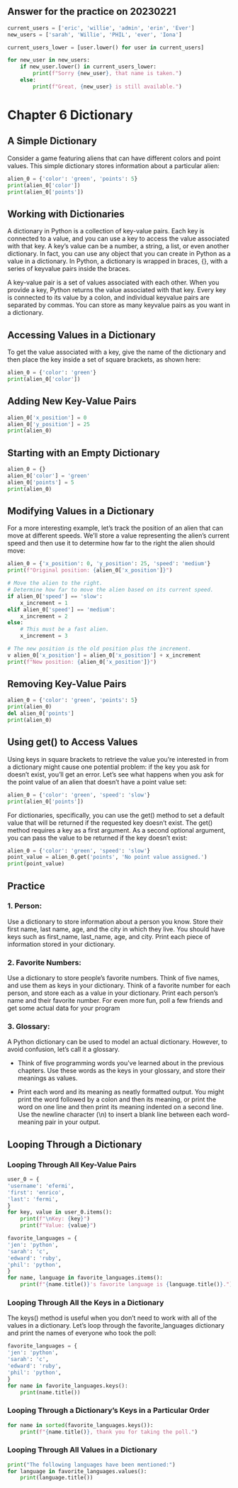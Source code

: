 ## Answer for the practice on 20230221

```py
current_users = ['eric', 'willie', 'admin', 'erin', 'Ever']
new_users = ['sarah', 'Willie', 'PHIL', 'ever', 'Iona']

current_users_lower = [user.lower() for user in current_users]

for new_user in new_users:
    if new_user.lower() in current_users_lower:
        print(f"Sorry {new_user}, that name is taken.")
    else:
        print(f"Great, {new_user} is still available.")
```

# Chapter 6 Dictionary

## A Simple Dictionary

Consider a game featuring aliens that can have different colors and point values. This simple dictionary stores information about a particular alien:
```py
alien_0 = {'color': 'green', 'points': 5}
print(alien_0['color'])
print(alien_0['points'])
```

## Working with Dictionaries
A dictionary in Python is a collection of key-value pairs. Each key is connected to a value, and you can use a key to access the value associated with that key.
A key’s value can be a number, a string, a list, or even another dictionary.
In fact, you can use any object that you can create in Python as a value in a dictionary.
In Python, a dictionary is wrapped in braces, {}, with a series of keyvalue pairs inside the braces.

A key-value pair is a set of values associated with each other. When you provide a key, Python returns the value associated with that key. Every key is connected to its value by a colon, and individual key­value pairs are separated by commas. You can store as many key­value pairs as you want in a dictionary.

## Accessing Values in a Dictionary
To get the value associated with a key, give the name of the dictionary and
then place the key inside a set of square brackets, as shown here:
```py
alien_0 = {'color': 'green'}
print(alien_0['color'])
```

## Adding New Key-Value Pairs
```py
alien_0['x_position'] = 0
alien_0['y_position'] = 25
print(alien_0)
```

## Starting with an Empty Dictionary
```py
alien_0 = {}
alien_0['color'] = 'green'
alien_0['points'] = 5
print(alien_0)
```

## Modifying Values in a Dictionary
For a more interesting example, let’s track the position of an alien that can move at different speeds. We’ll store a value representing the alien’s current speed and then use it to determine how far to the right the alien
should move:
```py
alien_0 = {'x_position': 0, 'y_position': 25, 'speed': 'medium'}
print(f"Original position: {alien_0['x_position']}")

# Move the alien to the right.
# Determine how far to move the alien based on its current speed.
if alien_0['speed'] == 'slow':
    x_increment = 1
elif alien_0['speed'] == 'medium':
    x_increment = 2
else:
    # This must be a fast alien.
    x_increment = 3

# The new position is the old position plus the increment.
v alien_0['x_position'] = alien_0['x_position'] + x_increment
print(f"New position: {alien_0['x_position']}")
```

## Removing Key-Value Pairs
```py
alien_0 = {'color': 'green', 'points': 5}
print(alien_0)
del alien_0['points']
print(alien_0)
```

## Using get() to Access Values
Using keys in square brackets to retrieve the value you’re interested in from a dictionary might cause one potential problem: if the key you ask for doesn’t exist, you’ll get an error.
Let’s see what happens when you ask for the point value of an alien that doesn’t have a point value set:

```py
alien_0 = {'color': 'green', 'speed': 'slow'}
print(alien_0['points'])
```

For dictionaries, specifically, you can use the get() method to set a default value that will be returned if the requested key doesn’t exist. 
The get() method requires a key as a first argument. As a second optional argument, you can pass the value to be returned if the key doesn’t
exist:
```py
alien_0 = {'color': 'green', 'speed': 'slow'}
point_value = alien_0.get('points', 'No point value assigned.')
print(point_value)
```

## Practice

### 1. Person: 

Use a dictionary to store information about a person you know.
Store their first name, last name, age, and the city in which they live.
You should have keys such as first_name, last_name, age, and city. Print each piece of information stored in your dictionary.

### 2. Favorite Numbers: 

Use a dictionary to store people’s favorite numbers.
Think of five names, and use them as keys in your dictionary. Think of a favorite number for each person, and store each as a value in your dictionary.
Print each person’s name and their favorite number. For even more fun, poll a few friends and get some actual data for your program

### 3. Glossary: 

A Python dictionary can be used to model an actual dictionary.
However, to avoid confusion, let’s call it a glossary.

- Think of five programming words you've learned about in the previous chapters. Use these words as the keys in your glossary, and store their meanings as values.

- Print each word and its meaning as neatly formatted output. You might print the word followed by a colon and then its meaning, or print the word on one line and then print its meaning indented on a second line. Use the newline character (\n) to insert a blank line between each word-meaning pair in your output.

## Looping Through a Dictionary

### Looping Through All Key-Value Pairs

```py
user_0 = {
'username': 'efermi',
'first': 'enrico',
'last': 'fermi',
}
for key, value in user_0.items():
    print(f"\nKey: {key}")
    print(f"Value: {value}")
```

```py
favorite_languages = {
'jen': 'python',
'sarah': 'c',
'edward': 'ruby',
'phil': 'python',
}
for name, language in favorite_languages.items():
    print(f"{name.title()}'s favorite language is {language.title()}.")
```

### Looping Through All the Keys in a Dictionary

The keys() method is useful when you don’t need to work with all of the values in a dictionary. Let’s loop through the favorite_languages dictionary and print the names of everyone who took the poll:
```py
favorite_languages = {
'jen': 'python',
'sarah': 'c',
'edward': 'ruby',
'phil': 'python',
}
for name in favorite_languages.keys():
    print(name.title())
```

### Looping Through a Dictionary’s Keys in a Particular Order
```py
for name in sorted(favorite_languages.keys()):
    print(f"{name.title()}, thank you for taking the poll.")
```

### Looping Through All Values in a Dictionary
```py
print("The following languages have been mentioned:")
for language in favorite_languages.values():
    print(language.title())
```